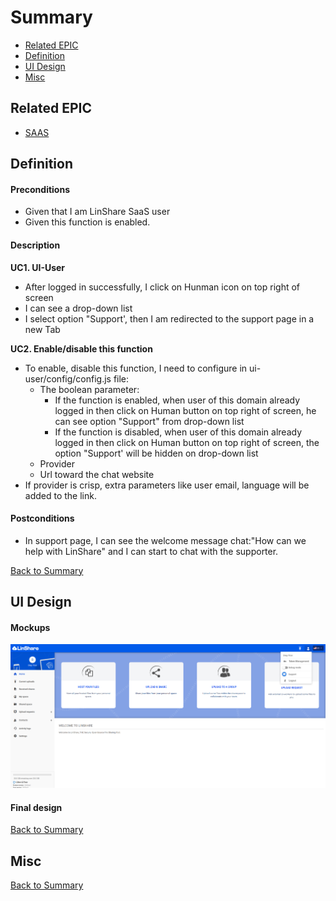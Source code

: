 # Summary

* [Related EPIC](#related-epic)
* [Definition](#definition)
* [UI Design](#ui-design)
* [Misc](#misc)

## Related EPIC

* [SAAS](./README.md)

## Definition

#### Preconditions

- Given that I am LinShare SaaS user
- Given this function is enabled.

#### Description

**UC1. UI-User**
- After logged in successfully, I click on Hunman icon on top right of screen
- I can see a drop-down list
- I select option "Support', then I am redirected to the support page in a new Tab

**UC2. Enable/disable this function**
- To enable, disable this function, I need to configure in  ui-user/config/config.js file:
   - The boolean parameter:
      - If the function is enabled, when user of this domain already logged in then click on Human button on top right of screen, he can see option "Support" from drop-down list
      - If the function is disabled, when user of this domain already logged in then click on Human button on top right of screen, the option "Support' will be hidden on drop-down list
   - Provider
   - Url toward the chat website
- If provider is crisp, extra parameters like user email, language will be added to the link.

#### Postconditions

- In support page, I can see the welcome message chat:"How can we help with LinShare" and I can start to chat with the supporter.

[Back to Summary](#summary)

## UI Design

#### Mockups

![story514](./mockups/514.1.png)

#### Final design

[Back to Summary](#summary)
## Misc

[Back to Summary](#summary)

